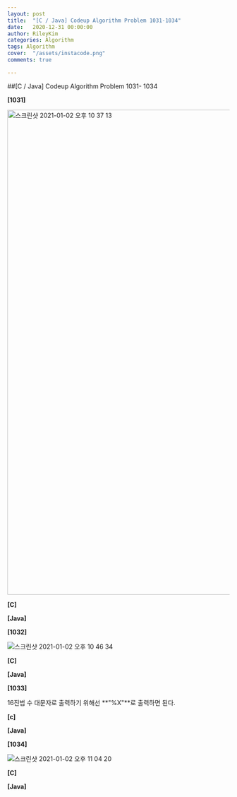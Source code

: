 ```yaml
---
layout: post
title:  "[C / Java] Codeup Algorithm Problem 1031-1034"
date:   2020-12-31 00:00:00
author: RileyKim
categories: Algorithm
tags: Algorithm
cover:  "/assets/instacode.png"
comments: true

---
```



##[C / Java] Codeup Algorithm Problem 1031- 1034


**[1031]**

<img width="1098" alt="스크린샷 2021-01-02 오후 10 37 13" src="https://user-images.githubusercontent.com/24997255/103458419-36127f80-4d4b-11eb-9567-41cd5ec33b3c.png">

**[C]**

<script src="https://gist.github.com/RileyKim/5d8f9b41b32259e8678f5488afc8d25b.js"></script>



**[Java]**

<script src="https://gist.github.com/RileyKim/3e7070157febb36413fd1289d6df0a4d.js"></script>



**[1032]**

![스크린샷 2021-01-02 오후 10 46 34](https://user-images.githubusercontent.com/24997255/103458525-6575bc00-4d4c-11eb-93d3-c4ad21bd1ad7.png)



**[C]**

<script src="https://gist.github.com/RileyKim/d0204085156ee92938c9e33da4f31ffa.js"></script>

**[Java]**

<script src="https://gist.github.com/RileyKim/8cb22efcfd9ecdbcda13b53e229e1870.js"></script>



**[1033]**

16진법 수 대문자로 출력하기 위해선 **"%X"**로 출력하면 된다. 

**[c]**

<script src="https://gist.github.com/RileyKim/c1895f4d0fa7ca34b56f6b47eaca394c.js"></script>

**[Java]**

<script src="https://gist.github.com/RileyKim/995f5bf09240e75202ec4d247a28ae4a.js"></script>



**[1034]**

![스크린샷 2021-01-02 오후 11 04 20](https://user-images.githubusercontent.com/24997255/103458801-e3d35d80-4d4e-11eb-8979-ec740a7dfe26.png)

**[C]**

<script src="https://gist.github.com/RileyKim/7cff17095c2750c45d7c0aac045ac016.js"></script>

**[Java]**

<script src="https://gist.github.com/RileyKim/603a6bd4ee62c626be5106b871597f32.js"></script>